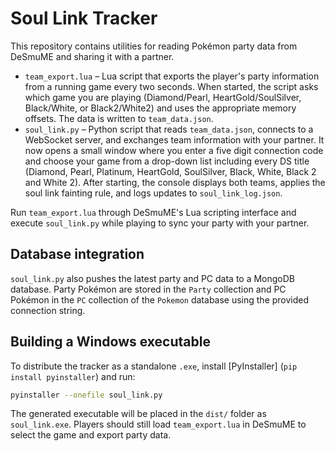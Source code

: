 # Soul Link Tracker

This repository contains utilities for reading Pokémon party data from DeSmuME and sharing it with a partner.

* `team_export.lua` – Lua script that exports the player's party information from a running game every two seconds. When started, the script asks which game you are playing (Diamond/Pearl, HeartGold/SoulSilver, Black/White, or Black2/White2) and uses the appropriate memory offsets. The data is written to `team_data.json`.
* `soul_link.py` – Python script that reads `team_data.json`, connects to a WebSocket server, and exchanges team information with your partner. It now opens a small window where you enter a five digit connection code and choose your game from a drop-down list including every DS title (Diamond, Pearl, Platinum, HeartGold, SoulSilver, Black, White, Black 2 and White 2). After starting, the console displays both teams, applies the soul link fainting rule, and logs updates to `soul_link_log.json`.

Run `team_export.lua` through DeSmuME's Lua scripting interface and execute `soul_link.py` while playing to sync your party with your partner.

## Database integration

`soul_link.py` also pushes the latest party and PC data to a MongoDB database. Party Pokémon are stored in the `Party` collection and PC Pokémon in the `PC` collection of the `Pokemon` database using the provided connection string.

## Building a Windows executable

To distribute the tracker as a standalone `.exe`, install [PyInstaller] (`pip install pyinstaller`) and run:

```bash
pyinstaller --onefile soul_link.py
```

The generated executable will be placed in the `dist/` folder as `soul_link.exe`. Players should still load `team_export.lua` in DeSmuME to select the game and export party data.
